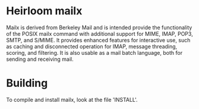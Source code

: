 # Heirloom mailx
Mailx is derived from Berkeley Mail and is intended provide the
functionality of the POSIX mailx command with additional support
for MIME, IMAP, POP3, SMTP, and S/MIME. It provides enhanced
features for interactive use, such as caching and disconnected
operation for IMAP, message threading, scoring, and filtering.
It is also usable as a mail batch language, both for sending
and receiving mail.

# Building
To compile and install mailx, look at the file 'INSTALL'.


